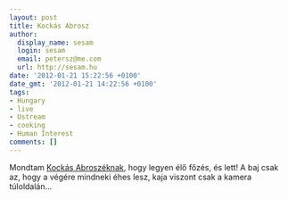 ```yaml
---
layout: post
title: Kockás Abrosz
author:
  display_name: sesam
  login: sesam
  email: petersz@me.com
  url: http://sesam.hu
date: '2012-01-21 15:22:56 +0100'
date_gmt: '2012-01-21 14:22:56 +0100'
tags:
- Hungary
- live
- Ustream
- cooking
- Human Interest
comments: []
---
```


Mondtam [Kockás Abroszéknak](http://kockas-abrosz.blog.hu), hogy legyen élő főzés, és lett! A baj csak az, hogy a végére mindneki éhes lesz, kaja viszont csak a kamera túloldalán...

